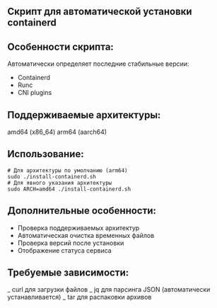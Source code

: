 ## Скрипт для автоматической установки containerd 
## Особенности скрипта:
Автоматически определяет последние стабильные версии:
- Containerd
- Runc
- CNI plugins
## Поддерживаемые архитектуры:
amd64 (x86_64)
arm64 (aarch64)
## Использование:
```
# Для архитектуры по умолчанию (arm64)
sudo ./install-containerd.sh
# Для явного указания архитектуры
sudo ARCH=amd64 ./install-containerd.sh
```
## Дополнительные особенности:
- Проверка поддерживаемых архитектур
- Автоматическая очистка временных файлов
- Проверка версий после установки
- Отображение статуса сервиса
## Требуемые зависимости:
_ curl для загрузки файлов
_ jq для парсинга JSON (автоматически устанавливается)
_ tar для распаковки архивов

